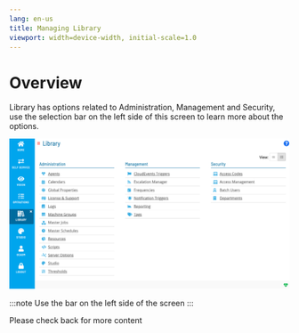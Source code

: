 ```yaml
---
lang: en-us
title: Managing Library
viewport: width=device-width, initial-scale=1.0
---
```


# Overview

Library has options related to Administration, Management and Security, use the selection bar on the left side of this screen to learn more about the options.

![Managing Library](../../../../Resources/Images/SM/Library/ManagingLibrary/ManagingLibrary.png "Threshold Grid")

:::note
Use the bar on the left side of the screen
:::

Please check back for more content
